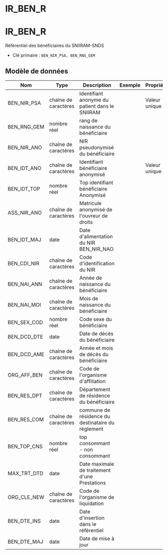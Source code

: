 # IR_BEN_R

<!-- ATTENTION : Ne pas supprimer ou modifier la ligne ci-dessous -->
# IR_BEN_R

Référentiel des bénéficiaires du SNIIRAM-SNDS

- Clé primaire : `BEN_NIR_PSA, BEN_RNG_GEM`

## Modèle de données

|Nom|Type|Description|Exemple|Propriétés|
|-|-|-|-|-|
|BEN_NIR_PSA|chaîne de caractères|Identifiant anonyme du patient dans le SNIIRAM||Valeur unique|
|BEN_RNG_GEM|nombre réel|rang de naissance du bénéficiaire|||
|BEN_NIR_ANO|chaîne de caractères|NIR pseudonymisé du bénéficiaire|||
|BEN_IDT_ANO|chaîne de caractères|Identifiant bénéficiaire anonymisé||Valeur unique|
|BEN_IDT_TOP|nombre réel|Top identifiant bénéficiaire Anonymisé|||
|ASS_NIR_ANO|chaîne de caractères|Matricule anonymisé de l'ouvreur de droits|||
|BEN_IDT_MAJ|date|Date d'alimentation du NIR BEN_NIR_NAO|||
|BEN_CDI_NIR|chaîne de caractères|Code d'identification du NIR|||
|BEN_NAI_ANN|chaîne de caractères|Année de naissance du bénéficiaire|||
|BEN_NAI_MOI|chaîne de caractères|Mois de naissance du bénéficiaire|||
|BEN_SEX_COD|nombre réel|Code sexe du bénéficiaire|||
|BEN_DCD_DTE|date|Date de décès du bénéficiaire|||
|BEN_DCD_AME|chaîne de caractères|Année et mois de décès du bénéficiaire|||
|ORG_AFF_BEN|chaîne de caractères|Code de l'organisme d'affiliation|||
|BEN_RES_DPT|chaîne de caractères|Département de résidence du bénéficiaire|||
|BEN_RES_COM|chaîne de caractères|commune de résidence du destinataire du règlement|||
|BEN_TOP_CNS|nombre réel|top consommant - non consommant|||
|MAX_TRT_DTD|date|Date maximale de traitement d'une Prestations|||
|ORG_CLE_NEW|chaîne de caractères|Code de l'organisme de liquidation|||
|BEN_DTE_INS|date|Date d'insertion dans le référentiel|||
|BEN_DTE_MAJ|date|Date de mise à jour|||

<!-- ATTENTION : Ne pas supprimer ou modifier la ligne ci-dessus -->
